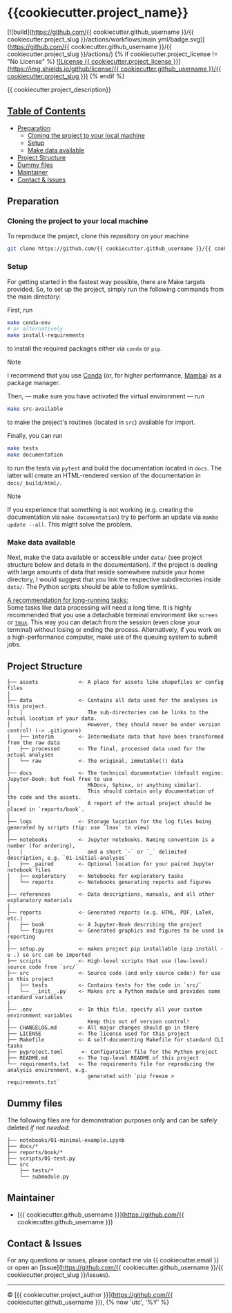 # {{cookiecutter.project_name}} <!-- omit in toc -->

[![build](https://github.com/{{ cookiecutter.github_username }}/{{ cookiecutter.project_slug }}/actions/workflows/main.yml/badge.svg)](https://github.com/{{ cookiecutter.github_username }}/{{ cookiecutter.project_slug }}/actions/)
{% if cookiecutter.project_license != "No License" %}
[![License {{ cookiecutter.project_license }}](https://img.shields.io/github/license/{{ cookiecutter.github_username }}/{{ cookiecutter.project_slug }})](./LICENSE)
{% endif %}

{{ cookiecutter.project_description}}

## <u>Table of Contents</u> <!-- omit in toc -->

- [Preparation](#preparation)
  - [Cloning the project to your local machine](#cloning-the-project-to-your-local-machine)
  - [Setup](#setup)
  - [Make data available](#make-data-available)
- [Project Structure](#project-structure)
- [Dummy files](#dummy-files)
- [Maintainer](#maintainer)
- [Contact \& Issues](#contact--issues)


## Preparation

### Cloning the project to your local machine

To reproduce the project, clone this repository on your machine

```bash
git clone https://github.com/{{ cookiecutter.github_username }}/{{ cookiecutter.project_slug }}
```

### Setup

For getting started in the fastest way possible, there are Make targets provided.
So, to set up the project, simply run the following commands from the main directory:

First, run

```bash
make conda-env
# or alternatively
make install-requirements
```

to install the required packages either via `conda` or `pip`.

> [!NOTE]
> I recommend that you use [Conda](https://docs.conda.io/en/latest/miniconda.html) (or, for higher performance, [Mamba](https://mamba.readthedocs.io/)) as a package manager.

Then, — make sure you have activated the virtual environment — run

```bash
make src-available
```

to make the project's routines (located in `src`) available for import.

Finally, you can run

```bash
make tests
make documentation
```

to run the tests via `pytest` and build the documentation located in `docs`.
The latter will create an HTML-rendered version of the documentation in `docs/_build/html/`.

> [!NOTE]
> If you experience that something is not working (e.g. creating the documentation via `make documentation`) try to perform an update via `mamba update --all`. This might solve the problem.

### Make data available

Next, make the data available or accessible under `data/` (see project structure below and details in the documentation).
If the project is dealing with large amounts of data that reside somewhere outside your home directory,
I would suggest that you link the respective subdirectories inside `data/`.
The Python scripts should be able to follow symlinks.

<!-- If all is set up, you can run `make test-structure` to perform some tests before starting running the scripts or Jupyter notebooks in the respective directories. -->

<u>A recommendation for long-running tasks:</u><br>
Some tasks like data processing will need a long time.
It is highly recommended that you use a detachable terminal environment like `screen` or [`tmux`](https://github.com/tmux/tmux/wiki).
This way you can detach from the session (even close your terminal) without losing or ending the process.
Alternatively, if you work on a high-performance computer, make use of the queuing system to submit jobs.

## Project Structure

    ├── assets             <- A place for assets like shapefiles or config files
    │
    ├── data               <- Contains all data used for the analyses in this project.
    │   │                     The sub-directories can be links to the actual location of your data.
    │   │                     However, they should never be under version control! (-> .gitignore)
    │   ├── interim        <- Intermediate data that have been transformed from the raw data
    │   ├── processed      <- The final, processed data used for the actual analyses
    │   └── raw            <- The original, immutable(!) data
    │
    ├── docs               <- The technical documentation (default engine: Jupyter-Book; but feel free to use 
    │                         MkDocs, Sphinx, or anything similar).
    │                         This should contain only documentation of the code and the assets.
    │                         A report of the actual project should be placed in `reports/book`.
    │
    ├── logs               <- Storage location for the log files being generated by scripts (tip: use `lnav` to view)
    │
    ├── notebooks          <- Jupyter notebooks. Naming convention is a number (for ordering),
    │   │                     and a short `-` or `_` delimited description, e.g. `01-initial-analyses`
    │   ├── _paired        <- Optional location for your paired Jupyter notebook files
    │   ├── exploratory    <- Notebooks for exploratory tasks
    │   └── reports        <- Notebooks generating reports and figures
    │
    ├── references         <- Data descriptions, manuals, and all other explanatory materials
    │
    ├── reports            <- Generated reports (e.g. HTML, PDF, LaTeX, etc.)
    │   ├── book           <- A Jupyter-Book describing the project
    │   └── figures        <- Generated graphics and figures to be used in reporting
    │
    ├── setup.py           <- makes project pip installable (pip install -e .) so src can be imported
    ├── scripts            <- High-level scripts that use (low-level) source code from `src/`
    ├── src                <- Source code (and only source code!) for use in this project
    │   ├── tests          <- Contains tests for the code in `src/`
    │   └── __init__.py    <- Makes src a Python module and provides some standard variables
    │
    ├── .env               <- In this file, specify all your custom environment variables
    │                         Keep this out of version control!
    ├── CHANGELOG.md       <- All major changes should go in there
    ├── LICENSE            <- The license used for this project
    ├── Makefile           <- A self-documenting Makefile for standard CLI tasks
    ├── pyproject.toml      <- Configuration file for the Python project
    ├── README.md          <- The top-level README of this project
    └── requirements.txt   <- The requirements file for reproducing the analysis environment, e.g.
                              generated with `pip freeze > requirements.txt`


## Dummy files

The following files are for demonstration purposes only and can be safely deleted *if not needed*:

    ├── notebooks/01-minimal-example.ipynb
    ├── docs/*
    ├── reports/book/*
    ├── scripts/01-test.py
    └── src
        ├── tests/*
        └── submodule.py

## Maintainer

- [{{ cookiecutter.github_username }}](https://github.com/{{ cookiecutter.github_username }})

## Contact & Issues

For any questions or issues, please contact me via {{ cookiecutter.email }} or open an [issue](https://github.com/{{ cookiecutter.github_username }}/{{ cookiecutter.project_slug }}/issues).

---

&copy; [{{ cookiecutter.project_author }}](https://github.com/{{ cookiecutter.github_username }}), {% now 'utc', '%Y' %}
